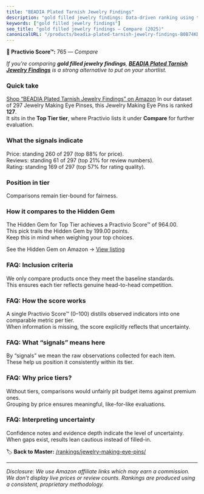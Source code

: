 ```yaml
---
title: "BEADIA Plated Tarnish Jewelry Findings"
description: "gold filled jewelry findings: Data-driven ranking using the Practivio Score™. Positioned by quality, value, demand, findability, momentum."
keywords: ["gold filled jewelry findings"]
seo_title: "gold filled jewelry findings — Compare (2025)"
canonicalURL: "/products/beadia-plated-tarnish-jewelry-findings-B0B74KD2LD/"
---
```


**🛒 Practivio Score™:** 765 — _Compare_


*If you're comparing **gold filled jewelry findings**, **[BEADIA Plated Tarnish Jewelry Findings](https://www.amazon.com/dp/B0B74KD2LD?tag=practivio-20)** is a strong alternative to put on your shortlist.*
### Quick take
[Shop “BEADIA Plated Tarnish Jewelry Findings” on Amazon](https://www.amazon.com/dp/B0B74KD2LD?tag=practivio-20)
In our dataset of 297 Jewelry Making Eye Pinses, this Jewelry Making Eye Pins is ranked **127**.  
It sits in the **Top Tier tier**, where Practivio lists it under **Compare** for further evaluation.

### What the signals indicate
Price: standing 260 of 297 (top 88% for price).  
Reviews: standing 61 of 297 (top 21% for review numbers).  
Rating: standing 169 of 297 (top 57% for rating quality).  

### Position in tier
Comparisons remain tier-bound for fairness.

### How it compares to the Hidden Gem
The Hidden Gem for Top Tier achieves a Practivio Score™ of 964.00.  
This pick trails the Hidden Gem by 199.00 points.  
Keep this in mind when weighing your top choices.  

See the Hidden Gem on Amazon → [View listing](https://www.amazon.com/dp/B07543G29V?tag=practivio-20)

### FAQ: Inclusion criteria
We only compare products once they meet the baseline standards.  
This ensures each tier reflects genuine head-to-head competition.

### FAQ: How the score works
A single Practivio Score™ (0–100) distills observed indicators into one comparable metric per tier.  
When information is missing, the score explicitly reflects that uncertainty.

### FAQ: What “signals” means here
By “signals” we mean the raw observations collected for each item.  
These help us position it consistently within its tier.

### FAQ: Why price tiers?
Without tiers, comparisons would unfairly pit budget items against premium ones.  
Grouping by price ensures meaningful, like-for-like evaluations.

### FAQ: Interpreting uncertainty
Confidence notes and evidence depth indicate the level of uncertainty.  
When gaps exist, results lean cautious instead of filled-in.

<!-- Missing template for Compare/CompareWithinPriceClass -->


🏷️ **Back to Master:** [/rankings/jewelry-making-eye-pins/](/rankings/jewelry-making-eye-pins/)

---
_Disclosure: We use Amazon affiliate links which may earn a commission. We don’t display live prices or review counts. Rankings are produced using a consistent, proprietary methodology._
